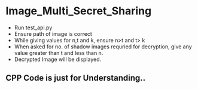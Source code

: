 # Image_Multi_Secret_Sharing
* Run test_api.py
* Ensure path of image is correct
* While giving values for n,t and k, ensure n>t  and t> k
* When asked for no. of shadow images requried for decryption, give any value greater than t and less than n. 
* Decrypted Image will be displayed.
## CPP Code is just for Understanding.. 
